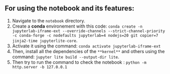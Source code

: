 ## For using the notebook and its features: 

1. Navigate to the `notebook` directory.
2. Create a **conda** environement with this code: `conda create -n jupyterlab-iframe-ext --override-channels --strict-channel-priority -c conda-forge -c nodefaults jupyterlab=4 nodejs=20 git copier=7 jinja2-time jupyterlite-core`.
3. Activate it using the command: `conda activate jupyterlab-iframe-ext`
4. Then, install all the dependencies of the `**kernel**` and others using the command: `jupyter lite build --output-dir lite`.
5. Then try to run the command to check the notebook : `python -m http.server -b 127.0.0.1`
